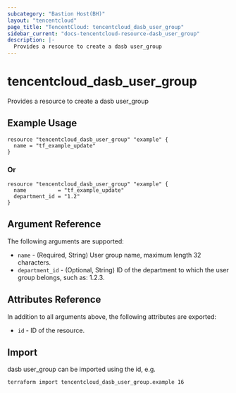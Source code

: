 ```yaml
---
subcategory: "Bastion Host(BH)"
layout: "tencentcloud"
page_title: "TencentCloud: tencentcloud_dasb_user_group"
sidebar_current: "docs-tencentcloud-resource-dasb_user_group"
description: |-
  Provides a resource to create a dasb user_group
---
```


# tencentcloud_dasb_user_group

Provides a resource to create a dasb user_group

## Example Usage

```hcl
resource "tencentcloud_dasb_user_group" "example" {
  name = "tf_example_update"
}
```

### Or

```hcl
resource "tencentcloud_dasb_user_group" "example" {
  name          = "tf_example_update"
  department_id = "1.2"
}
```

## Argument Reference

The following arguments are supported:

* `name` - (Required, String) User group name, maximum length 32 characters.
* `department_id` - (Optional, String) ID of the department to which the user group belongs, such as: 1.2.3.

## Attributes Reference

In addition to all arguments above, the following attributes are exported:

* `id` - ID of the resource.



## Import

dasb user_group can be imported using the id, e.g.

```
terraform import tencentcloud_dasb_user_group.example 16
```

